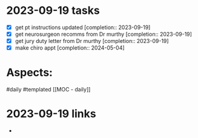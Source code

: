 
# 2023-09-19 tasks

- [x] get pt instructions updated  [completion:: 2023-09-19]
- [x] get neurosurgeon recomms from Dr murthy  [completion:: 2023-09-19]
- [x] get jury duty letter from Dr murthy  [completion:: 2023-09-19]
- [x] make chiro appt  [completion:: 2024-05-04]

# Aspects:
#daily #templated
[[MOC - daily]]

# 2023-09-19 links
- 


